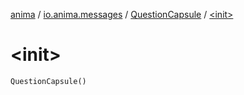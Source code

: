 [anima](../../index.md) / [io.anima.messages](../index.md) / [QuestionCapsule](index.md) / [&lt;init&gt;](./-init-.md)

# &lt;init&gt;

`QuestionCapsule()`